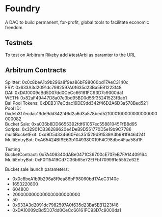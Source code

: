 # Foundry

A DAO to build permanent, for-profit, global tools to facilitate economic freedom.

## Testnets

To test on Arbitrum Rikeby add #testArbi as paramter to the URL

## Arbitrum Contracts

Splitter: 0x0c8beA1b9b296a8f9ea86bF98060bd17AeC3140c <br />
FRY: 0x633A3d2091dc7982597A0f635d23Ba5EB1223f48 <br />
DAI: 0xDA10009cBd5D07dd0CeCc66161FC93D7c9000da1 <br />
WETH: 0x82aF49447D8a07e3bd95BD0d56f35241523fBab1 <br />
Bal Pool Tokens: 0xDEB317eCdac19DE9dd342f46D2A6D3a578Bed521 <br />
Pool ID: 0xdeb317ecdac19de9dd342f46d2a6d3a578bed521000100000000000000000082 <br />
Bucket Sale: 0xa036b8DD6655392fdf61057ec55881045FfB8d95 <br />
Scripts: 0x32901CB36289620e4DeB9D551770D5e19b9C7786 <br />
multiBucketExit: 0xd9D5d334660Fdc351529d91539A3b981f946424f <br />
MultiEntryBot: 0xA65424Bf9E63b1049380019F4C98dbe4Faa58d1F <br />

Testing <br />
BucketContract: 0x7A406340dABe0471C36700cE707eB7FA14409164 <br />
MultiEntryBot: 0xF0f15419Cd7C36b65e72EfFbf709991e5552e62E

Bucket sale launch parameters:

-   0x0c8beA1b9b296a8f9ea86bF98060bd17AeC3140c
-   1653220800
-   604800
-   2000000000000000000000000
-   50
-   0x633A3d2091dc7982597A0f635d23Ba5EB1223f48
-   0xDA10009cBd5D07dd0CeCc66161FC93D7c9000da1

